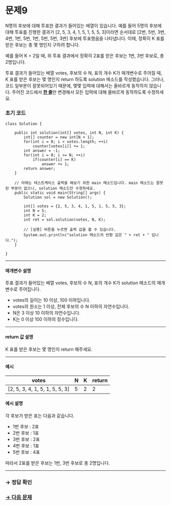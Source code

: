# 문제9

N명의 후보에 대해 투표한 결과가 들어있는 배열이 있습니다. 예를 들어 5명의 후보에 대해 투표를 진행한 결과가 [2, 5, 3, 4, 1, 5, 1, 5, 5, 3]이라면 순서대로 [2번, 5번, 3번, 4번, 1번, 5번, 1번, 5번, 5번, 3번] 후보에 투표했음을 나타냅니다. 이때, 정확히 K 표를 받은 후보는 총 몇 명인지 구하려 합니다. 

예를 들어 K = 2일 때, 위 투표 결과에서 정확히 2표를 받은 후보는 1번, 3번 후보로, 총 2명입니다. 

투표 결과가 들어있는 배열 votes, 후보의 수 N, 표의 개수 K가 매개변수로 주어질 때, K 표를 받은 후보는 몇 명인지 return 하도록 solution 메소드를 작성했습니다. 그러나, 코드 일부분이 잘못되어있기 때문에, 몇몇 입력에 대해서는 올바르게 동작하지 않습니다. 주어진 코드에서 <u>**한 줄**</u>만 변경해서 모든 입력에 대해 올바르게 동작하도록 수정하세요.

### 초기 코드

```
class Solution {

    public int solution(int[] votes, int N, int K) {
        int[] counter = new int[N + 1];
        for(int i = 0; i < votes.length; ++i)
            counter[votes[i]] += 1;
        int answer = -1;
        for(int i = 0; i <= N; ++i)
            if(counter[i] == K)
                answer += 1;
        return answer;
    }

    // 아래는 테스트케이스 출력을 해보기 위한 main 메소드입니다. main 메소드는 잘못된 부분이 없으니, solution 메소드만 수정하세요.
    public static void main(String[] args) {
        Solution sol = new Solution();
        
        int[] votes = {2, 5, 3, 4, 1, 5, 1, 5, 5, 3};
        int N = 5;
        int K = 2;
        int ret = sol.solution(votes, N, K);

        // [실행] 버튼을 누르면 출력 값을 볼 수 있습니다.
        System.out.println("solution 메소드의 반환 값은 " + ret + " 입니다.");
    }
    
}
```

---

#### 매개변수 설명
투표 결과가 들어있는 배열 votes, 후보의 수 N, 표의 개수 K가 solution 메소드의 매개변수로 주어집니다.

* votes의 길이는 10 이상, 100 이하입니다.
* votes의 원소는 1 이상, 전체 후보의 수 N 이하의 자연수입니다.
* N은 3 이상 10 이하의 자연수입니다.
* K는 0 이상 100 이하의 정수입니다.

---

#### return 값 설명
K 표를 받은 후보는 몇 명인지 return 해주세요.

---

#### 예시
| votes                          | N | K | return |
|--------------------------------|---|---|--------|
| [2, 5, 3, 4, 1, 5, 1, 5, 5, 3] | 5 | 2 | 2      |

#### 예시 설명
각 후보가 받은 표는 다음과 같습니다.

* 1번 후보 : 2표
* 2번 후보 : 1표
* 3번 후보 : 2표
* 4번 후보 : 1표
* 5번 후보 : 4표

따라서 2표를 받은 후보는 1번, 3번 후보로 총 2명입니다.

---

### → 정답 확인

### [→ 다음 문제](../no_10/ "COS Pro 2급 Java 2차 10번 문제")
